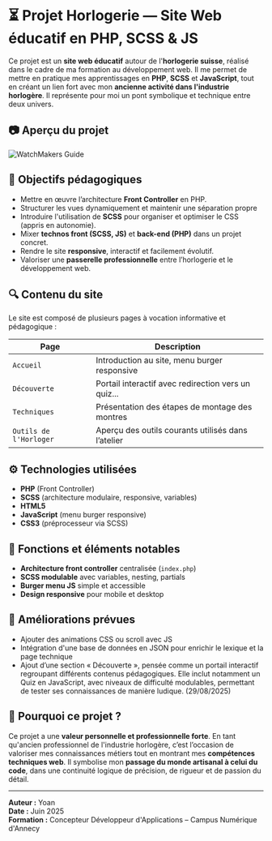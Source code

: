 # ⏳ Projet Horlogerie — Site Web éducatif en PHP, SCSS & JS

Ce projet est un **site web éducatif** autour de l'**horlogerie suisse**, réalisé dans le cadre de ma formation au développement web. Il me permet de mettre en pratique mes apprentissages en **PHP**, **SCSS** et **JavaScript**, tout en créant un lien fort avec mon **ancienne activité dans l'industrie horlogère**. Il représente pour moi un pont symbolique et technique entre deux univers.

## 📷 Aperçu du projet

![WatchMakers Guide](assets/images/screenGitHub/watchmakers.webp)

## 🎯 Objectifs pédagogiques

- Mettre en œuvre l’architecture **Front Controller** en PHP.
- Structurer les vues dynamiquement et maintenir une séparation propre
- Introduire l'utilisation de **SCSS** pour organiser et optimiser le CSS (appris en autonomie).
- Mixer **technos front (SCSS, JS)** et **back-end (PHP)** dans un projet concret.
- Rendre le site **responsive**, interactif et facilement évolutif.
- Valoriser une **passerelle professionnelle** entre l’horlogerie et le développement web.

## 🔍 Contenu du site

Le site est composé de plusieurs pages à vocation informative et pédagogique :

| Page                   | Description                                         |
| ---------------------- | --------------------------------------------------- |
| `Accueil`              | Introduction au site, menu burger responsive        |
| `Découverte`           | Portail interactif avec redirection vers un quiz... |
| `Techniques`           | Présentation des étapes de montage des montres      |
| `Outils de l'Horloger` | Aperçu des outils courants utilisés dans l’atelier  |

## ⚙️ Technologies utilisées

- **PHP** (Front Controller)
- **SCSS** (architecture modulaire, responsive, variables)
- **HTML5**
- **JavaScript** (menu burger responsive)
- **CSS3** (préprocesseur via SCSS)

## 🧪 Fonctions et éléments notables

- **Architecture front controller** centralisée (`index.php`)
- **SCSS modulable** avec variables, nesting, partials
- **Burger menu JS** simple et accessible
- **Design responsive** pour mobile et desktop

## 🚀 Améliorations prévues

- Ajouter des animations CSS ou scroll avec JS
- Intégration d'une base de données en JSON pour enrichir le lexique et la page technique
- Ajout d’une section « Découverte », pensée comme un portail interactif regroupant différents contenus pédagogiques.
  Elle inclut notamment un Quiz en JavaScript, avec niveaux de difficulté modulables, permettant de tester ses connaissances de manière ludique. (29/08/2025)

## 🔗 Pourquoi ce projet ?

Ce projet a une **valeur personnelle et professionnelle forte**. En tant qu'ancien professionnel de l'industrie horlogère, c’est l’occasion de valoriser mes connaissances métiers tout en montrant mes **compétences techniques web**. Il symbolise mon **passage du monde artisanal à celui du code**, dans une continuité logique de précision, de rigueur et de passion du détail.

---

**Auteur :** Yoan  
**Date :** Juin 2025  
**Formation :** Concepteur Développeur d'Applications – Campus Numérique d'Annecy
